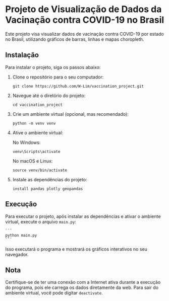 # Projeto de Visualização de Dados da Vacinação contra COVID-19 no Brasil

Este projeto visa visualizar dados de vacinação contra COVID-19 por estado no Brasil, utilizando gráficos de barras, linhas e mapas choropleth.

## Instalação

Para instalar o projeto, siga os passos abaixo:

1. Clone o repositório para o seu computador:

    ```
    git clone https://github.com/W-Lim/vaccination_project.git
    ```

2. Navegue até o diretório do projeto:

    ```
    cd vaccination_project
    ```

3. Crie um ambiente virtual (opcional, mas recomendado):

    ```
    python -m venv venv
    ```

4. Ative o ambiente virtual:

    No Windows:

    ```
    venv\Scripts\activate
    ```

    No macOS e Linux:

    ```
    source venv/bin/activate
    ```

5. Instale as dependências do projeto:

    ```
    install pandas plotly geopandas
    ```

## Execução

Para executar o projeto, após instalar as dependências e ativar o ambiente virtual, execute o arquivo `main.py`:

    ```
    python main.py
    ```

Isso executará o programa e mostrará os gráficos interativos no seu navegador.

## Nota

Certifique-se de ter uma conexão com a Internet ativa durante a execução do programa, pois ele carrega os dados diretamente da web. Para sair do ambiente virtual, você pode digitar `deactivate`.
